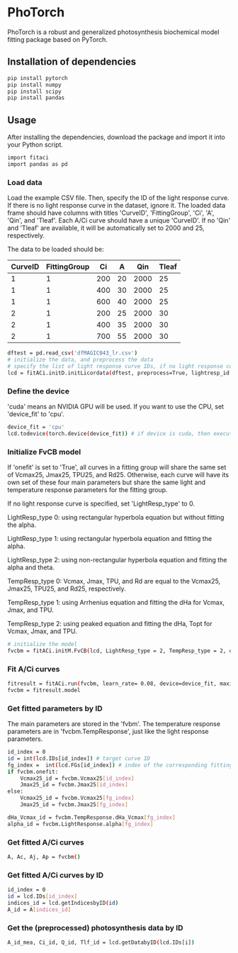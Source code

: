 # PhoTorch

PhoTorch is a robust and generalized photosynthesis biochemical model fitting package based on PyTorch.

## Installation of dependencies
```bash
pip install pytorch
pip install numpy
pip install scipy
pip install pandas
```
## Usage
After installing the dependencies, download the package and import it into your Python script.

```bash
import fitaci
import pandas as pd
```
### Load data
Load the example CSV file. Then, specify the ID of the light response curve. If there is no light response curve in the dataset, ignore it.
The loaded data frame should have columns with titles 'CurveID', 'FittingGroup', 'Ci', 'A', 'Qin', and 'Tleaf'. Each A/Ci curve should have a unique 'CurveID'.
If no 'Qin' and 'Tleaf' are available, it will be automatically set to 2000 and 25, respectively.

The data to be loaded should be:

| CurveID | FittingGroup | Ci  | A  | Qin  | Tleaf |
|---------|--------------|-----|----|------|-------|
| 1       | 1            | 200 | 20 | 2000 | 25    |
| 1       | 1            | 400 | 30 | 2000 | 25    |
| 1       | 1            | 600 | 40 | 2000 | 25    |
| 2       | 1            | 200 | 25 | 2000 | 30    |
| 2       | 1            | 400 | 35 | 2000 | 30    |
| 2       | 1            | 700 | 55 | 2000 | 30    |

```bash
dftest = pd.read_csv('dfMAGIC043_lr.csv')
# initialize the data, and preprocess the data
# specify the list of light response curve IDs, if no light response curve, input "lightresp_id = None"
lcd = fitACi.initD.initLicordata(dftest, preprocess=True, lightresp_id = [118])
```
### Define the device
'cuda' means an NVIDIA GPU will be used. If you want to use the CPU, set 'device_fit' to 'cpu'.
```bash
device_fit = 'cpu'
lcd.todevice(torch.device(device_fit)) # if device is cuda, then execute this line
```
### Initialize FvCB model
If 'onefit' is set to 'True', all curves in a fitting group will share the same set of Vcmax25, Jmax25, TPU25, and Rd25.
Otherwise, each curve will have its own set of these four main parameters but share the same light and temperature response parameters for the fitting group.

If no light response curve is specified, set 'LightResp_type' to 0.

LightResp_type 0: using rectangular hyperbola equation but without fitting the alpha.

LightResp_type 1: using rectangular hyperbola equation and fitting the alpha.

LightResp_type 2: using non-rectangular hyperbola equation and fitting the alpha and theta.

TempResp_type 0: Vcmax, Jmax, TPU, and Rd are equal to the Vcmax25, Jmax25, TPU25, and Rd25, respectively.

TempResp_type 1: using Arrhenius equation and fitting the dHa for Vcmax, Jmax, and TPU.

TempResp_type 2: using peaked equation and fitting the dHa, Topt for Vcmax, Jmax, and TPU.

```bash
# initialize the model
fvcbm = fitACi.initM.FvCB(lcd, LightResp_type = 2, TempResp_type = 2, onefit = False, fitgm=False)
```
### Fit A/Ci curves
```bash
fitresult = fitACi.run(fvcbm, learn_rate= 0.08, device=device_fit, maxiteration = 20000, minloss= 1, recordweightsTF=False)
fvcbm = fitresult.model
```
### Get fitted parameters by ID
The main parameters are stored in the 'fvbm'. The temperature response parameters are in 'fvcbm.TempResponse', just like the light response parameters.
```bash
id_index = 0
id = int(lcd.IDs[id_index]) # target curve ID
fg_index =  int(lcd.FGs[id_index]) # index of the corresponding fitting group
if fvcbm.onefit:
    Vcmax25_id = fvcbm.Vcmax25[id_index]
    Jmax25_id = fvcbm.Jmax25[id_index]
else:
    Vcmax25_id = fvcbm.Vcmax25[fg_index]
    Jmax25_id = fvcbm.Jmax25[fg_index]

dHa_Vcmax_id = fvcbm.TempResponse.dHa_Vcmax[fg_index]
alpha_id = fvcbm.LightResponse.alpha[fg_index]
```
### Get fitted A/Ci curves
```bash
A, Ac, Aj, Ap = fvcbm()
```

### Get fitted A/Ci curves by ID
```bash
id_index = 0
id = lcd.IDs[id_index]
indices_id = lcd.getIndicesbyID(id)
A_id = A[indices_id]
```
### Get the (preprocessed) photosynthesis data by ID
```bash
A_id_mea, Ci_id, Q_id, Tlf_id = lcd.getDatabyID(lcd.IDs[i])
```
